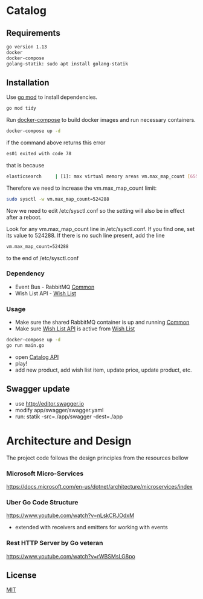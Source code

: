 # Catalog

## Requirements

```bash
go version 1.13
docker
docker-compose
golang-statik: sudo apt install golang-statik
```

## Installation

Use [go mod](https://blog.golang.org/using-go-modules) to install dependencies.

```bash
go mod tidy
```

Run [docker-compose](https://docs.docker.com/compose/) to build docker images and run necessary containers.

```bash
docker-compose up -d
```

if the command above returns this error

```bash
es01 exited with code 78
```

that is because

```bash
elasticsearch     | [1]: max virtual memory areas vm.max_map_count [65530] is too low, increase to at least [262144]
```

Therefore we need to increase the vm.max_map_count limit:

```bash
sudo sysctl -w vm.max_map_count=524288
```

Now we need to edit /etc/sysctl.conf so the setting will also be in effect after a reboot.

Look for any vm.max_map_count line in /etc/sysctl.conf. If you find one, set its value to 524288. If there is no such line present, add the line

```bash
vm.max_map_count=524288
```
to the end of /etc/sysctl.conf

### Dependency 
- Event Bus - RabbitMQ [Common](https://github.com/pejovski/common)
- Wish List API - [Wish List](https://github.com/pejovski/wish-list)

### Usage
- Make sure the shared RabbitMQ container is up and running [Common](https://github.com/pejovski/common)
- Make sure [Wish List API](http://localhost:8203) is active from [Wish List](https://github.com/pejovski/wish-list)
```bash
docker-compose up -d
go run main.go
```
- open [Catalog API](http://localhost:8201)
- play!
- add new product, add wish list item, update price, update product, etc.

## Swagger update
- use http://editor.swagger.io
- modify app/swagger/swagger.yaml
- run: statik -src=./app/swagger -dest=./app

# Architecture and Design

The project code follows the design principles from the resources bellow

### Microsoft Micro-Services

https://docs.microsoft.com/en-us/dotnet/architecture/microservices/index

### Uber Go Code Structure

https://www.youtube.com/watch?v=nLskCRJOdxM
- extended with receivers and emitters for working with events

### Rest HTTP Server by Go veteran

https://www.youtube.com/watch?v=rWBSMsLG8po

## License
[MIT](https://choosealicense.com/licenses/mit/)